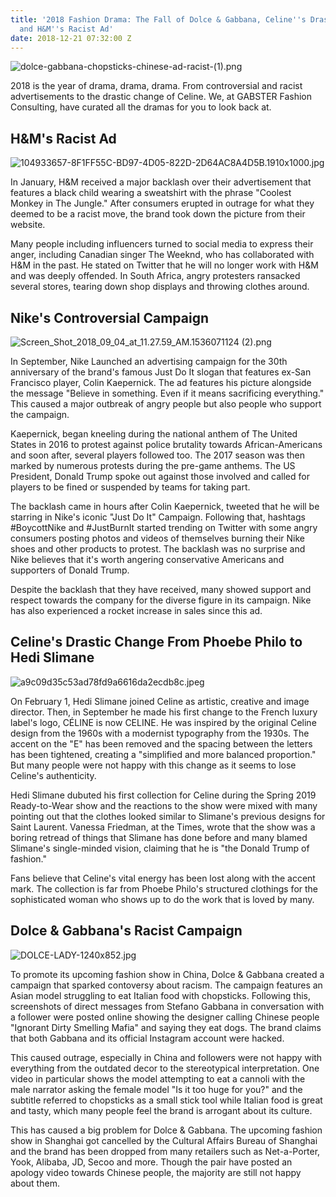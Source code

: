 ```yaml
---
title: '2018 Fashion Drama: The Fall of Dolce & Gabbana, Celine''s Drastic Change
  and H&M''s Racist Ad'
date: 2018-12-21 07:32:00 Z
---
```


![dolce-gabbana-chopsticks-chinese-ad-racist-(1).png](/uploads/dolce-gabbana-chopsticks-chinese-ad-racist-(1).png)

2018 is the year of drama, drama, drama. From controversial and racist advertisements to the drastic change of Celine. We, at GABSTER Fashion Consulting, have curated all the dramas for you to look back at.

## H&M's Racist Ad
![104933657-8F1FF55C-BD97-4D05-822D-2D64AC8A4D5B.1910x1000.jpg](/uploads/104933657-8F1FF55C-BD97-4D05-822D-2D64AC8A4D5B.1910x1000.jpg)

In January, H&M received a major backlash over their advertisement that features a black child wearing a sweatshirt with the phrase "Coolest Monkey in The Jungle." After consumers erupted in outrage for what they deemed to be a racist move, the brand took down the picture from their website. 

Many people including influencers turned to social media to express their anger, including Canadian singer The Weeknd, who has collaborated with H&M in the past. He stated on Twitter that he will no longer work with H&M and was deeply offended. In South Africa, angry protesters ransacked several stores, tearing down shop displays and throwing clothes around.

## Nike's Controversial Campaign
![Screen_Shot_2018_09_04_at_11.27.59_AM.1536071124 (2).png](/uploads/Screen_Shot_2018_09_04_at_11.27.59_AM.1536071124%20(2).png)

In September, Nike Launched an advertising campaign for the 30th anniversary of the brand's famous Just Do It slogan that features ex-San Francisco player, Colin Kaepernick. The ad features his picture alongside the message "Believe in something. Even if it means sacrificing everything." This caused a major outbreak of angry people but also people who support the campaign.

Kaepernick, began kneeling during the national anthem of The United States in 2016 to protest against police brutality towards African-Americans and soon after, several players followed too. The 2017 season was then marked by numerous protests during the pre-game anthems. The US President, Donald Trump spoke out against those involved and called for players to be fined or suspended by teams for taking part.

The backlash came in hours after Colin Kaepernick, tweeted that he will be starring in Nike's iconic "Just Do It" Campaign. Following that, hashtags #BoycottNike and #JustBurnIt started trending on Twitter with some angry consumers posting photos and videos of themselves burning their Nike shoes and other products to protest. The backlash was no surprise and Nike believes that it's worth angering conservative Americans and supporters of Donald Trump.

Despite the backlash that they have received, many showed support and respect towards the company for the diverse figure in its campaign. Nike has also experienced a rocket increase in sales since this ad.

## Celine's Drastic Change From Phoebe Philo to Hedi Slimane
![a9c09d35c53ad78fd9a6616da2ecdb8c.jpeg](/uploads/a9c09d35c53ad78fd9a6616da2ecdb8c.jpeg)

On February 1, Hedi Slimane joined Celine as artistic, creative and image director. Then, in September he made his first change to the French luxury label's logo, CÉLINE is now CELINE. He was inspired by the original Celine design from the 1960s with a modernist typography from the 1930s. The accent on the "E" has been removed and the spacing between the letters has been tightened, creating a "simplified and more balanced proportion." But many people were not happy with this change as it seems to lose Celine's authenticity.

Hedi Slimane dubuted his first collection for Celine during the Spring 2019 Ready-to-Wear show and the reactions to the show were mixed with many pointing out that the clothes looked similar to Slimane's previous designs for Saint Laurent. Vanessa Friedman, at the Times, wrote that the show was a boring retread of things that Slimane has done before and many blamed Slimane's single-minded vision, claiming that he is "the Donald Trump of fashion."

Fans believe that Celine's vital energy has been lost along with the accent mark. The collection is far from Phoebe Philo's structured clothings for the sophisticated woman who shows up to do the work that is loved by many.

## Dolce & Gabbana's Racist Campaign
![DOLCE-LADY-1240x852.jpg](/uploads/DOLCE-LADY-1240x852.jpg)

To promote its upcoming fashion show in China, Dolce & Gabbana created a campaign that sparked contoversy about racism. The campaign features an Asian model struggling to eat Italian food with chopsticks. Following this, screenshots of direct messages from Stefano Gabbana in conversation with a follower were posted online showing the designer calling Chinese people "Ignorant Dirty Smelling Mafia" and saying they eat dogs. The brand claims that both Gabbana and its official Instagram account were hacked.

This caused outrage, especially in China and followers were not happy with everything from the outdated decor to the stereotypical interpretation. One video in particular shows the model attempting to eat a cannoli with the male narrator asking the female model "Is it too huge for you?" and the subtitle referred to chopsticks as a small stick tool while Italian food is great and tasty, which many people feel the brand is arrogant about its culture.

This has caused a big problem for Dolce & Gabbana. The upcoming fashion show in Shanghai got cancelled by the Cultural Affairs Bureau of Shanghai and the brand has been dropped from many retailers such as Net-a-Porter, Yook, Alibaba, JD, Secoo and more. Though the pair have posted an apology video towards Chinese people, the majority are still not happy about them.